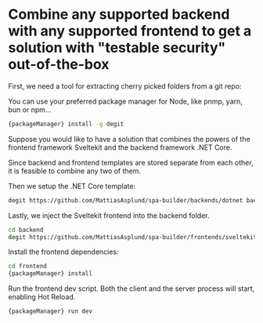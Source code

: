 # Combine any supported backend with any supported frontend to get a solution with "testable security" out-of-the-box

First, we need a tool for extracting cherry picked folders from a git repo:

You can use your preferred package manager for Node, like pnmp, yarn, bun or npm...

```sh
{packageManager} install -g degit
```

Suppose you would like to have a solution that combines the powers of the frontend framework Sveltekit and the backend framework .NET Core.

Since backend and frontend templates are stored separate from each other, it is feasible to combine any two of them.

Then we setup the .NET Core template:

```sh
degit https://github.com/MattiasAsplund/spa-builder/backends/dotnet backend
```

Lastly, we inject the Sveltekit frontend into the backend folder.

```sh
cd backend
degit https://github.com/MattiasAsplund/spa-builder/frontends/sveltekit frontend
```

Install the frontend dependencies:

```sh
cd frontend
{packageManager} install
```

Run the frontend dev script. Both the client and the server process will start, enabling Hot Reload.

```sh
{packageManager} run dev
```
